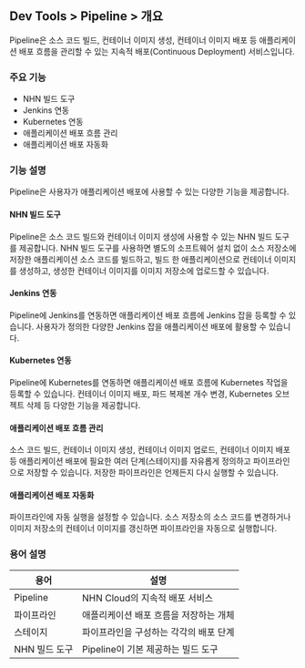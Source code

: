 ## Dev Tools > Pipeline > 개요
Pipeline은 소스 코드 빌드, 컨테이너 이미지 생성, 컨테이너 이미지 배포 등 애플리케이션 배포 흐름을 관리할 수 있는 지속적 배포(Continuous Deployment) 서비스입니다.

### 주요 기능
* NHN 빌드 도구
* Jenkins 연동
* Kubernetes 연동
* 애플리케이션 배포 흐름 관리
* 애플리케이션 배포 자동화

### 기능 설명
Pipeline은 사용자가 애플리케이션 배포에 사용할 수 있는 다양한 기능을 제공합니다.

#### NHN 빌드 도구
Pipeline은 소스 코드 빌드와 컨테이너 이미지 생성에 사용할 수 있는 NHN 빌드 도구를 제공합니다. NHN 빌드 도구를 사용하면 별도의 소프트웨어 설치 없이 소스 저장소에 저장한 애플리케이션 소스 코드를 빌드하고, 빌드 한 애플리케이션으로 컨테이너 이미지를 생성하고, 생성한 컨테이너 이미지를 이미지 저장소에 업로드할 수 있습니다.

#### Jenkins 연동

Pipeline에 Jenkins를 연동하면 애플리케이션 배포 흐름에 Jenkins 잡을 등록할 수 있습니다. 사용자가 정의한 다양한 Jenkins 잡을 애플리케이션 배포에 활용할 수 있습니다.

#### Kubernetes 연동

Pipeline에 Kubernetes를 연동하면 애플리케이션 배포 흐름에 Kubernetes 작업을 등록할 수 있습니다. 컨테이너 이미지 배포, 파드 복제본 개수 변경, Kubernetes 오브젝트 삭제 등 다양한 기능을 제공합니다.

#### 애플리케이션 배포 흐름 관리

소스 코드 빌드, 컨테이너 이미지 생성, 컨테이너 이미지 업로드, 컨테이너 이미지 배포 등 애플리케이션 배포에 필요한 여러 단계(스테이지)를 자유롭게 정의하고 파이프라인으로 저장할 수 있습니다. 저장한 파이프라인은 언제든지 다시 실행할 수 있습니다.

#### 애플리케이션 배포 자동화

파이프라인에 자동 실행을 설정할 수 있습니다. 소스 저장소의 소스 코드를 변경하거나 이미지 저장소의 컨테이너 이미지를 갱신하면 파이프라인을 자동으로 실행합니다.

### 용어 설명
| 용어 | 설명 |
|---|---|
| Pipeline | NHN Cloud의 지속적 배포 서비스 |
| 파이프라인 | 애플리케이션 배포 흐름을 저장하는 개체 |
| 스테이지 | 파이프라인을 구성하는 각각의 배포 단계 |
| NHN 빌드 도구 | Pipeline이 기본 제공하는 빌드 도구 |

